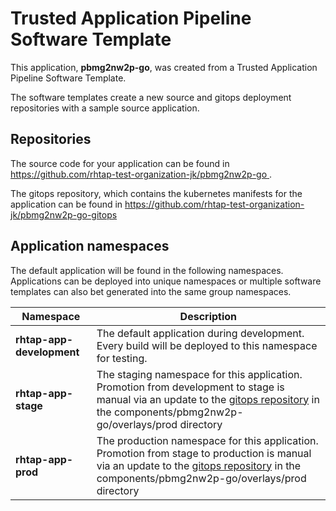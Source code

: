 # Trusted Application Pipeline Software Template

This application, **pbmg2nw2p-go**, was created from a Trusted Application Pipeline Software Template.

The software templates create a new source and gitops deployment repositories with a sample source application. 

## Repositories

The source code for your application can be found in [https://github.com/rhtap-test-organization-jk/pbmg2nw2p-go ](https://github.com/rhtap-test-organization-jk/pbmg2nw2p-go ).
 
The gitops repository, which contains the kubernetes manifests for the application can be found in 
[https://github.com/rhtap-test-organization-jk/pbmg2nw2p-go-gitops ](https://github.com/rhtap-test-organization-jk/pbmg2nw2p-go-gitops ) 

## Application namespaces 

The default application will be found in the following namespaces. Applications can be deployed into unique namespaces or multiple software templates can also bet generated into the same group namespaces.  

|  Namespace   |  Description   |  
| -------- | -------- |   
| **rhtap-app-development** | The default application during development. Every build will be deployed to this namespace for testing. | 
| **rhtap-app-stage** | The staging namespace for this application. Promotion from development to stage is manual via an update to the [gitops repository](https://github.com/rhtap-test-organization-jk/pbmg2nw2p-go-gitops ) in the components/pbmg2nw2p-go/overlays/prod directory |  
| **rhtap-app-prod** | The production namespace for this application. Promotion from stage to production is manual via an update to the [gitops repository](https://github.com/rhtap-test-organization-jk/pbmg2nw2p-go-gitops ) in the components/pbmg2nw2p-go/overlays/prod directory | 